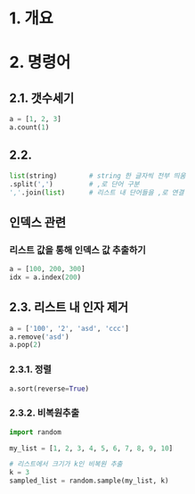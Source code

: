# 1. 개요

# 2. 명령어

## 2.1. 갯수세기

```python
a = [1, 2, 3]
a.count(1)
```

## 2.2. 

```python
list(string)		# string 한 글자씩 전부 띄움 
.split(',')			# ,로 단어 구분
','.join(list)		# 리스트 내 단어들을 ,로 연결
```

## 인덱스 관련

### 리스트 값을 통해 인덱스 값 추출하기

```python
a = [100, 200, 300]
idx = a.index(200)
```

## 2.3. 리스트 내 인자 제거

```python
a = ['100', '2', 'asd', 'ccc']
a.remove('asd')
a.pop(2)
```

### 2.3.1. 정렬

```python
a.sort(reverse=True)
```

### 2.3.2. 비복원추출

```python
import random

my_list = [1, 2, 3, 4, 5, 6, 7, 8, 9, 10]

# 리스트에서 크기가 k인 비복원 추출
k = 3
sampled_list = random.sample(my_list, k)
```




